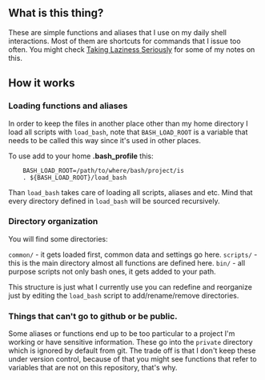 ## What is this thing?

These are simple functions and aliases that I use on my daily shell
interactions. Most of them are shortcuts for commands that I issue too often.
You might check [Taking Laziness
Seriously](http://marcovaltas.com/2011/03/28/taking-laziness-seriously.html)
for some of my notes on this.

## How it works

### Loading functions and aliases

In order to keep the files in another place other than my home directory I load
all scripts with `load_bash`, note that `BASH_LOAD_ROOT` is a variable that needs
to be called this way since it's used in other places.

To use add to your home __.bash_profile__ this:

		BASH_LOAD_ROOT=/path/to/where/bash/project/is
		. ${BASH_LOAD_ROOT}/load_bash

Than `load_bash` takes care of loading all scripts, aliases and etc. Mind that
every directory defined in  `load_bash` will be sourced recursively.

### Directory organization

You will find some directories:

`common/` - it gets loaded first, common data and settings go here.
`scripts/` - this is the main directory almost all functions are defined here.
`bin/` - all purpose scripts not only bash ones, it gets added to your path.

This structure is just what I currently use you can redefine and reorganize just
by editing the `load_bash` script to add/rename/remove directories.

### Things that can't go to github or be public.

Some aliases or functions end up to be too particular to a project I'm working
or have sensitive information. These go into the `private` directory which is
ignored by default from git. The trade off is that I don't keep these under version
control, because of that you might see functions that refer to variables that are
not on this repository, that's why.
